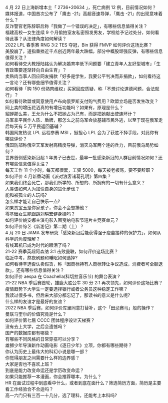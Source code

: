 4 月 22 日上海新增本土「 2736+20634 」，死亡病例 12 例，目前情况如何？  
媒体报道，中国首次公布了「鹰击 -21」高超音速导弹，「鹰击 -21」的出现意味着什么？  
反诈警官老陈辞职后称「我做了一个错误的决定」，有哪些信息值得关注？  
福建高校一女生连续 9 个月偷拍室友私密照发男友，学校给予记过处分，如何看待此事？从法律角度如何解读？  
2022 LPL 春季赛 RNG 3:2 TES 夺冠，Bin 获得 FMVP 如何评价这场比赛？  
美股崩了，道指重挫近千点创近两年最大跌幅，部分中概股顽强反弹，有哪些信息值得关注？  
如何看待交大教授陆铭认为解决婚育率低下问题要「建立青年人友好型城市」「生育政策要逐渐转向自由生育」？  
卖熟肉当事人回应网友捐款「好多是学生，我要公平判决而非捐款」，如何看待这一言论？还有哪些细节值得关注？  
如何看待「购 150 份熟肉维权」买家回应质疑，称「不想讨论道德问题，合法就行」？  
如何看待欧盟或同意使用卢布向俄罗斯支付购气费用？欧盟立场是否发生改变？  
网上卖的增压花洒真的有增压功能吗？如果有，原理是什么？  
貂蝉那么美，王允为什么不把她占为己有，而是把她献出使连环计？  
乌军拿平民作人质、盾牌，那怎么之前乌军会放基辅市民外逃，以至于现在俄军走后每天有 5 万平民返回基辅？  
韩国网友热议 LPL 远程参赛 MSI ，挺担心 LPL 会为了获胜不择手段，对此你有哪些评价？  
俄国防部称俄空天军发射高精度导弹，消灭乌军两个连的兵力，目前俄乌局势如何？  
世界首例感染新冠超 1 年男子已去世，最早一批感染新冠的人群目前情况如何？还有哪些信息值得关注？  
每天工作 11 个小时，每天都很累，工资 5000，每天被老板骂，要不要辞职？  
如何评价 4 月新番动画《派对浪客诸葛孔明》第四集？  
如果我们终会死亡，那我们所学的、所想的、所拥有的一切有什么意义？  
人类该如何人为加快自身的进化步伐？  
能和被孤立的人玩吗?  
怎么样才能让自己快乐一点?  
如果贾宝玉是你家孩子，你会不会想揍他？  
零基础女生能跟跳刘畊宏健身操吗？  
如何评价姚安娜主演电影入围戛纳电影节短片主竞赛单元？  
如何评价综艺《新游记》第二期（上）？  
4 月 20 日 JAMA 发布研究「感染新冠后能获得强于疫苗接种的保护力」，如何从科学的角度理解？  
有线耳机已成为时代的眼泪了吗？  
21-22 赛季英超阿森纳 3:1 击败曼联，如何评价这场比赛？  
临近中考，熬夜刷题和睡眠如何选择?  
如何看待辛选否认卖假货，称「因商标持有人商标转让争议造成，消费者可全额退款」，还有哪些信息值得关注？  
如何评价 aespa 在 Coachella(科切拉音乐节) 的舞台表演 ?  
21-22 NBA 季后赛首轮，雄鹿大胜公牛 30 分 2:1 再次领先，如何评价这场比赛？  
疫情趋势下大学生一定要选择银行或者公务员这种稳定工作嘛？  
我读过很多书，但后来大部分都忘记了，那读书的意义是什么呢?  
什么样的友谊才是最好的友谊？  
2022 NBA 季后赛，如何评价库里同意打替补，这个「田忌赛马」般的操作？  
曼联马奎尔的价值究竟是什么？  
如何评价第七届 CCCC 团体程序设计天梯赛？  
没有去上大学，之后会遗憾吗？  
国产的数据库都有哪些？  
有哪些不同风格的日常穿搭可以分享？  
雄狮少年导演新作动画电影《逐日少年》立项，你都有哪些期待？  
你认为历史上最伟大的科幻小说是哪一部？  
你觉得朋友之间需要什么样的边界感？  
大家是否也不喜欢上班？  
到底是能力改变命运还是学历改变命运？  
如果只能推荐一本漫画，你会推荐哪本，为什么？  
HR 在面试过程中到底看中什么，或者到底在面什么？筛选简历方面，简历是主要看工作经验合不合适吗？  
高一六门只有三百一十几分，选了理科，还能考上本科吗?  
